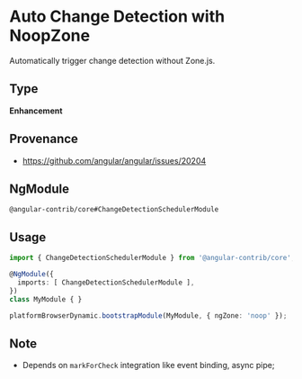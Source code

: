 # Auto Change Detection with NoopZone

Automatically trigger change detection without Zone.js.

## Type

**Enhancement**

## Provenance

+ https://github.com/angular/angular/issues/20204

## NgModule

`@angular-contrib/core#ChangeDetectionSchedulerModule`

## Usage

```typescript
import { ChangeDetectionSchedulerModule } from '@angular-contrib/core';

@NgModule({
  imports: [ ChangeDetectionSchedulerModule ],
})
class MyModule { }

platformBrowserDynamic.bootstrapModule(MyModule, { ngZone: 'noop' });
```

## Note

+ Depends on `markForCheck` integration like event binding, async pipe;
